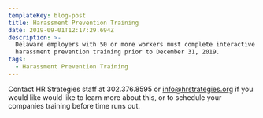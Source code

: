 ```yaml
---
templateKey: blog-post
title: Harassment Prevention Training
date: 2019-09-01T12:17:29.694Z
description: >-
  Delaware employers with 50 or more workers must complete interactive
  harassment prevention training prior to December 31, 2019.
tags:
  - Harassment Prevention Training
---
```

Contact HR Strategies staff at 302.376.8595 or info@hrstrategies.org if you would like would like to learn more about this, or to schedule your companies training before  time runs out.
